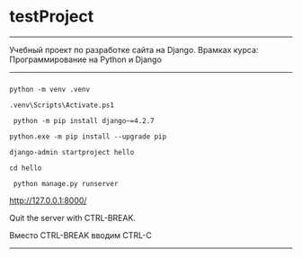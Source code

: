 # testProject
---
Учебный проект по разработке сайта на Django.
Врамках курса: Программирование на Python
и Django
***
### 
```
python -m venv .venv
```
```
.venv\Scripts\Activate.ps1
```
```
 python -m pip install django~=4.2.7
```
```
python.exe -m pip install --upgrade pip
```
```
django-admin startproject hello
```
```
cd hello
```
```
 python manage.py runserver
```
http://127.0.0.1:8000/

Quit the server with CTRL-BREAK.

Вместо CTRL-BREAK вводим CTRL-C
***

